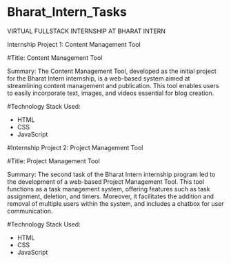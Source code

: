 # Bharat_Intern_Tasks
VIRTUAL FULLSTACK INTERNSHIP AT BHARAT INTERN

Internship Project 1: Content Management Tool

#Title: Content Management Tool

Summary: The Content Management Tool, developed as the initial project for the Bharat Intern internship, is a web-based system aimed at streamlining content management and publication. This tool enables users to easily incorporate text, images, and videos essential for blog creation.

#Technology Stack Used:

- HTML
- CSS
- JavaScript

  

#Internship Project 2: Project Management Tool

#Title: Project Management Tool

Summary: The second task of the Bharat Intern internship program led to the development of a web-based Project Management Tool. This tool functions as a task management system, offering features such as task assignment, deletion, and timers. Moreover, it facilitates the addition and removal of multiple users within the system, and includes a chatbox for user communication.

#Technology Stack Used:

- HTML
- CSS
- JavaScript
